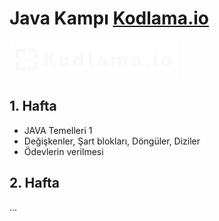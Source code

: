 # Java Kampı [Kodlama.io](https://www.kodlama.io/)

![alt text](logo.png)


## 1. Hafta
- JAVA Temelleri 1
- Değişkenler, Şart blokları, Döngüler, Diziler
- Ödevlerin verilmesi 
 
 

## 2. Hafta
...
